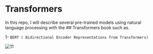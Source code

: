 # Transformers

In this repo, I will describe several pre-trained models using natural language processing with the ## Transformers book such as.

1- `BERT ( Bidirectional Encoder Representations from Transformers)`

![11](https://github.com/Galal-pic/Transformers-/assets/70837846/2fe83b87-0e56-47f9-b676-87fed01b8300)

